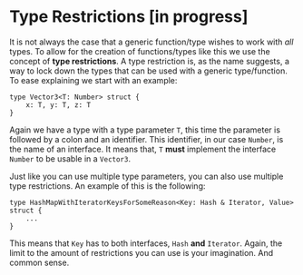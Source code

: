 # Type Restrictions [in progress]

It is not always the case that a generic function/type wishes to work with *all* types. To allow for the creation of functions/types like this we use the 
concept of **type restrictions**. A type restriction is, as the name suggests, 
a way to lock down the types that can be used with a generic type/function. To 
ease explaining we start with an example:

```
type Vector3<T: Number> struct {
    x: T, y: T, z: T
}
```

Again we have a type with a type parameter `T`, this time the parameter is 
followed by a colon and an identifier. This identifier, in our case `Number`, 
is the name of an interface. It means that, `T` **must** implement the 
interface `Number` to be usable in a `Vector3`.

Just like you can use multiple type parameters, you can also use multiple type 
restrictions. An example of this is the following:

```
type HashMapWithIteratorKeysForSomeReason<Key: Hash & Iterator, Value> struct {
    ...
}
```

This means that `Key` has to both interfaces, `Hash` **and** `Iterator`. 
Again, the limit to the amount of restrictions you can use is your 
imagination. And common sense.
